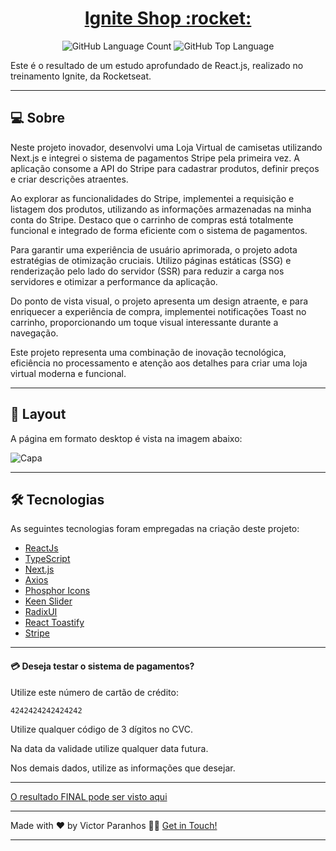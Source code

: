 <p align="center">
  <h1 align="center"><a href="https://ignit3-shop.netlify.app/">Ignite Shop :rocket: </a></h1>
</p>

<p align="center" margin-top="25px" >
  <img alt="GitHub Language Count" src="https://img.shields.io/github/languages/count/andreviapiana/ignite-shop" />

  <img alt="GitHub Top Language" src="https://img.shields.io/github/languages/top/andreviapiana/ignite-shop" />
</p>


Este é o resultado de um estudo aprofundado de React.js, realizado no treinamento Ignite, da Rocketseat.

___

## 💻 Sobre
Neste projeto inovador, desenvolvi uma Loja Virtual de camisetas utilizando Next.js e integrei o sistema de pagamentos Stripe pela primeira vez. A aplicação consome a API do Stripe para cadastrar produtos, definir preços e criar descrições atraentes.

Ao explorar as funcionalidades do Stripe, implementei a requisição e listagem dos produtos, utilizando as informações armazenadas na minha conta do Stripe. Destaco que o carrinho de compras está totalmente funcional e integrado de forma eficiente com o sistema de pagamentos.

Para garantir uma experiência de usuário aprimorada, o projeto adota estratégias de otimização cruciais. Utilizo páginas estáticas (SSG) e renderização pelo lado do servidor (SSR) para reduzir a carga nos servidores e otimizar a performance da aplicação.

Do ponto de vista visual, o projeto apresenta um design atraente, e para enriquecer a experiência de compra, implementei notificações Toast no carrinho, proporcionando um toque visual interessante durante a navegação.

Este projeto representa uma combinação de inovação tecnológica, eficiência no processamento e atenção aos detalhes para criar uma loja virtual moderna e funcional.
___

## 🎨 Layout
A página em formato desktop é vista na imagem abaixo:

![Capa](https://user-images.githubusercontent.com/106932234/225004382-d8c75483-3bdb-4d97-8580-e63d9ca57928.png)

___

## 🛠 Tecnologias

As seguintes tecnologias foram empregadas na criação deste projeto:

- [ReactJs](https://reactjs.org)
- [TypeScript](https://www.typescriptlang.org/)
- [Next.js](https://nextjs.org/)
- [Axios](https://axios-http.com/ptbr/docs/intro)
- [Phosphor Icons](https://phosphoricons.com/)
- [Keen Slider](https://keen-slider.io/)
- [RadixUI](https://www.radix-ui.com/)
- [React Toastify](https://fkhadra.github.io/react-toastify/introduction)
- [Stripe](https://stripe.com/)


___


#### 💳 Deseja testar o sistema de pagamentos?

Utilize este número de cartão de crédito: 
```bash
4242424242424242
```
Utilize qualquer código de 3 dígitos no CVC.

Na data da validade utilize qualquer data futura.

Nos demais dados, utilize as informações que desejar.

___

[O resultado FINAL pode ser visto aqui](https://ignite-shop-next-theta.vercel.app/)

___

Made with ❤️ by Victor Paranhos 👋🏽 [Get in Touch!](https://www.linkedin.com/in/victorparanhos94/)

---
